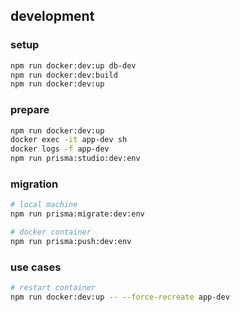 ## development

### setup
```sh
npm run docker:dev:up db-dev
npm run docker:dev:build
npm run docker:dev:up
```

### prepare
```sh
npm run docker:dev:up
docker exec -it app-dev sh
docker logs -f app-dev
npm run prisma:studio:dev:env
```

### migration
```sh
# local machine
npm run prisma:migrate:dev:env

# docker container
npm run prisma:push:dev:env
```

### use cases
```sh
# restart container
npm run docker:dev:up -- --force-recreate app-dev
```
